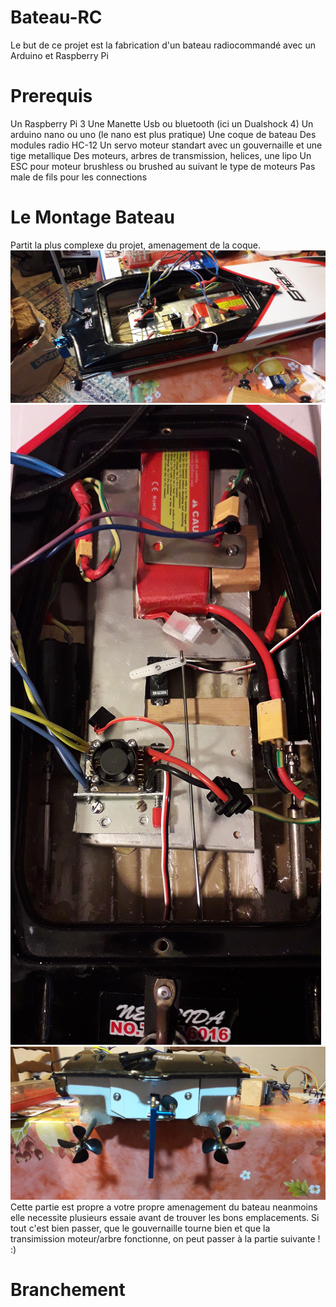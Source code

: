 # Bateau-RC
Le but de ce projet est la fabrication d'un bateau radiocommandé avec un Arduino et Raspberry Pi

# Prerequis
Un Raspberry Pi 3
Une Manette Usb ou bluetooth (ici un Dualshock 4)
Un arduino nano ou uno (le nano est plus pratique)
Une coque de bateau
Des modules radio HC-12
Un servo moteur standart avec un gouvernaille et une tige metallique
Des moteurs, arbres de transmission, helices, une lipo
Un ESC pour moteur brushless ou brushed au suivant le type de moteurs
Pas male de fils pour les connections

# Le Montage Bateau
Partit la plus complexe du projet, amenagement de la coque.
![bateau](https://github.com/Arnaud-Della/Bateau-RC/blob/master/Images/20190306_182206.jpg)
![bateau2](https://github.com/Arnaud-Della/Bateau-RC/blob/master/Images/20190306_182149.jpg)
![bateau3](https://github.com/Arnaud-Della/Bateau-RC/blob/master/Images/20190306_182157.jpg)
Cette partie est propre a votre propre amenagement du bateau neanmoins elle necessite plusieurs essaie avant de trouver les bons emplacements.
Si tout c'est bien passer, que le gouvernaille tourne bien et que la transimission moteur/arbre fonctionne, on peut passer à la partie suivante ! :)

# Branchement
